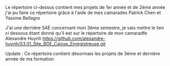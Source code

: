Le répertoire ci-dessus contient mes projets de 1er année et de 2éme année
j'ai pu faire ce répertoire grâce à l'aide de mes camarades Patrick Chen et Yassine Bellagra

J'ai une dernière SAE concernant mon 3éme semestre, je vais mettre le lien ci dessous étant donné qu'il est sur le répertoire de mon camaradfe Alexandre Huynh
https://github.com/alexandre-huynh/S3.01_Site_BDE_Caisse_Enregistreuse.git

Update : Ce répertoire contient désormais les projets de 3éme et dernière année de ma formation
